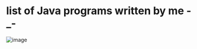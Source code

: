 # list of Java programs written by me -_-


![image](https://user-images.githubusercontent.com/118602065/210397056-14af412b-76a2-4434-bb3d-c9059fc8238f.png)
